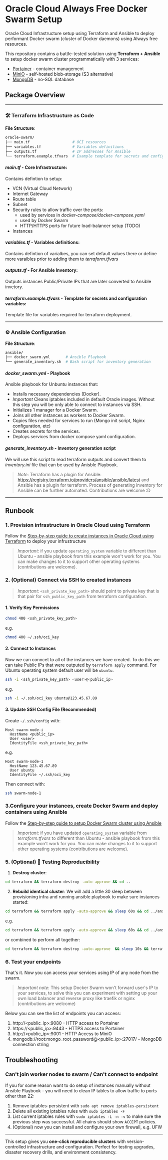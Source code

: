 # Oracle Cloud Always Free Docker Swarm Setup
Oracle Cloud Infrastructure setup using Terraform and Ansible to deploy performant Docker swarm (cluster of Docker daemons) using Always free resources.

This repository contains a battle-tested solution using **Terraform + Ansible** to setup docker swarm cluster programmatically with 3 services:
- [Portainer](https://www.portainer.io/) - container management
- [MiniO](https://www.min.io/) - self-hosted blob-storage (S3 alternative)
- [MongoDB](https://www.mongodb.com/) - no-SQL database

## Package Overview
---

### 🛠 Terraform Infrastructure as Code
**File Structure**:
```bash
oracle-swarm/
├── main.tf                   # OCI resources
├── variables.tf              # Variables definitions
├── outputs.tf                # IP addresses for Ansible
└── terraform.example.tfvars  # Example template for secrets and configuration variables
```

#### *main.tf* - Core Infrastructure:
Contains defintion to setup:
* VCN (Virtual Cloud Network)
* Internet Gateway
* Route table
* Subnet
* Security rules to allow traffic over the ports:
  * used by services in *docker-compose/docker-compose.yaml*
  * used by Docker Swarm
  * HTTP/HTTPS ports for future load-balancer setup (TODO)
* Instances

#### *variables.tf* - Variables definitions:
Contains defintion of varialbes, you can set default values there or define more varaibles prior to adding them to *terraform.tfvars*

#### *outputs.tf* - For Ansible Inventory:
Outputs instances Public/Private IPs that are later converted to Ansible invetory. 

#### *terraform.example.tfvars* - Template for secrets and configuration variables:
Template file for variables required for terraform deployment.

---

### ⚙️ Ansible Configuration
**File Structure**:
```bash
ansible/
├── docker_swarm.yml       # Ansible Playbook
└── generate_inventory.sh  # Bash script for inventory generation
```

#### *docker_swarm.yml* - Playbook
Ansible playbook for Unbuntu instances that:
* Installs necessary dependencies (Docker).
* *Important* Cleans iptables included in default Oracle images. Without this step you will be only able to connect to instances via SSH.
* Initializes 1 manager for a Docker Swarm.
* Joins all other instances as workers to Docker Swarm.
* Copies files needed for services to run (Mongo init script, Nginx configuration, etc)
* Creates secrets for the services.
* Deploys services from docker compose yaml configuration.


#### *generate_inventory.sh* - Inventory generation script
We will use this script to read terraform outputs and convert them to *inventory.ini* file that can be used by Anisble Playbook.

> *Note*: Terraform has a plugin for Ansible: https://registry.terraform.io/providers/ansible/ansible/latest and Ansible has a plugin for terraform. Process of generating inventory for Ansible can be further automated. Contributions are welcome :D

---

## Runbook

### 1. Provision infrastructure in Oracle Cloud using Terraform

Follow the [Step-by-step guide to create instances in Oracle Cloud using Terraform](terraform/README.md) to deploy your infrustructure

> *Important*: if you update `operating_system` variable to different than Ubuntu - ansible playbook from this example won't work for you. You can make changes to it to support other operating systems (contributions are welcome).

### 2. (Optional) Connect via SSH to created instances 

> *Important*: `<ssh_private_key_path>` should point to private key that is that pair for `ssh_public_key_path` from terraform configuration.

#### 1. Verify Key Permissions
```bash
chmod 400 <ssh_private_key_path>
```
e.g.
```bash
chmod 400 ~/.ssh/oci_key
```

#### 2. Connect to Instances

Now we can conncet to all of the instances we have created.
To do this we can take Public IPs that were outputed by `terraform apply` command.
For Ubuntu operating system default user will be `ubuntu`.
```bash
ssh -i <ssh_private_key_path> <user>@<public_ip>
```
e.g.
```bash
ssh -i ~/.ssh/oci_key ubuntu@123.45.67.89
```

#### 3. Update SSH Config File (Recommended)
Create `~/.ssh/config` with:
```config
Host swarm-node-i
  HostName <public_ip>
  User <user>
  IdentityFile <ssh_private_key_path>
```
e.g.
```config
Host swarm-node-1
  HostName 123.45.67.89
  User ubuntu
  IdentityFile ~/.ssh/oci_key
```

Then connect with:
```bash
ssh swarm-node-1
```

### 3.Configure your instances, create Docker Swarm and deploy containers using Ansible

Follow the [Step-by-step guide to setup Docker Swarm cluster using Ansible](ansible/README.md)

> *Important*: if you have updated `operating_system` variable from *terraform.tfvars* to different than Ubuntu - ansible playbook from this example won't work for you. You can make changes to it to support other operating systems (contributions are welcome).

### 5. (Optional) 🧪 Testing Reproducibility
1. **Destroy cluster**:
```bash
cd terraform && terraform destroy -auto-approve && cd ..
```

2. **Rebuild identical cluster**:
We will add a little 30 sleep between provisioning infra and running ansible playbook to make sure instances started:
```bash
cd terraform && terraform apply -auto-approve && sleep 60s && cd ../ansible && ./generate_inventory.sh && ansible-playbook -i inventory.ini docker_swarm.yml -u <user> --private-key <ssh_private_key_path> && cd ..
```
e.g.
```bash
cd terraform && terraform apply -auto-approve && sleep 60s && cd ../ansible && ./generate_inventory.sh && export ANSIBLE_HOST_KEY_CHECKING=false && ansible-playbook -i inventory.ini docker_swarm.yml -u ubuntu --private-key ~/.ssh/oci_key && cd ..
```
or combined to perform all together:
```bash
cd terraform && terraform destroy -auto-approve  && sleep 10s && terraform init -upgrade && terraform plan -out swarm.plan &&  terraform apply swarm.plan && sleep 60s && cd ../ansible && ./generate_inventory.sh && export ANSIBLE_HOST_KEY_CHECKING=false && ansible-playbook -i inventory.ini docker_swarm.yml -u ubuntu --private-key ~/.ssh/oci_key && cd ..

```

### 6. Test your endpoints

That's it. Now you can access your services using IP of any node from the swarm. 

> *Important note*: This setup Docker Swarm won't forward user's IP to your services, to solve this you can experiment with setting up your own load balancer and reverse proxy like traefik or nginx (contributions are welcome)

Below you can see the list of endpoints you can access:
1. http://<public_ip>:9080 - HTTP access to Portainer
2. https://<public_ip>:9443 - HTTPS access to Portainer
3. http://<public_ip>:9001 - HTTP Access to MiniO
4. mongodb://root:mongo_root_password@<public_ip>:27017/ - MongoDB connection string


## Troubleshooting

### Can't join worker nodes to swarm / Can't connect to endpoint
If you for some reason want to do setup of instances manually without Ansible Playbook - you will need to clean IP tables to allow traffic to ports other than 22:
1. Remove iptables-persistent with `sudo apt remove iptables-persistent`
2. Delete all existing iptables rules with `sudo iptables -F`
3. List current iptables rules with `sudo iptables -L -n -v` to make sure the previous step was successful. All chains should show `ACCEPT` policies.
4. (Optional) now you can install and configure your own firewall, e.g. UFW


---

This setup gives you **one-click reproducible clusters** with version-controlled infrastructure and configuration. Perfect for testing upgrades, disaster recovery drills, and environment consistency.